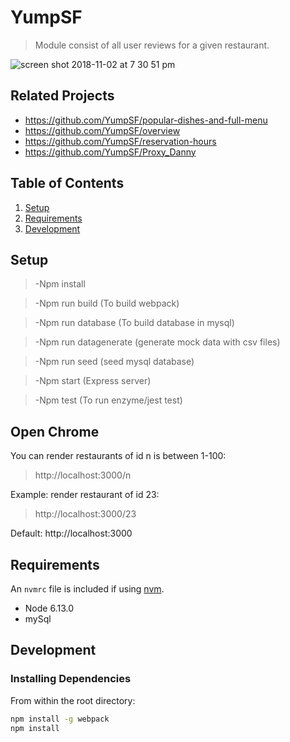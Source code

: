 # YumpSF

> Module consist of all user reviews for a given restaurant.

![screen shot 2018-11-02 at 7 30 51 pm](https://user-images.githubusercontent.com/11156534/48022825-01fe8e00-e0f1-11e8-8533-9fa2adbc93b8.png)

## Related Projects

  - https://github.com/YumpSF/popular-dishes-and-full-menu
  - https://github.com/YumpSF/overview
  - https://github.com/YumpSF/reservation-hours
  - https://github.com/YumpSF/Proxy_Danny


## Table of Contents

1. [Setup](#Setup)
1. [Requirements](#requirements)
1. [Development](#development)


## Setup

> -Npm install

> -Npm run build (To build webpack)

> -Npm run database (To build database in mysql)

> -Npm run datagenerate (generate mock data with csv files)

> -Npm run seed (seed mysql database)

> -Npm start (Express server)

> -Npm test (To run enzyme/jest test)


## Open Chrome

You can render restaurants of id n is between 1-100:

> http://localhost:3000/n

Example: render restaurant of id 23:

> http://localhost:3000/23


Default: http://localhost:3000

## Requirements

An `nvmrc` file is included if using [nvm](https://github.com/creationix/nvm).

- Node 6.13.0
- mySql

## Development

### Installing Dependencies

From within the root directory:

```sh
npm install -g webpack
npm install
```

